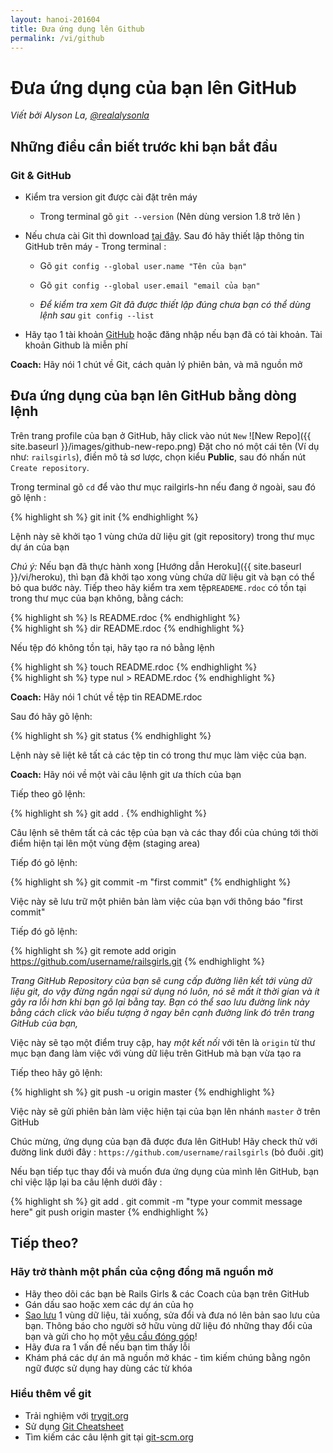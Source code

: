 ```yaml
---
layout: hanoi-201604
title: Đưa ứng dụng lên Github
permalink: /vi/github
---
```


# Đưa ứng dụng của bạn lên GitHub

*Viết bởi Alyson La, [@realalysonla](https://www.twitter.com/realalysonla)*

## Những điều cần biết trước khi bạn bắt đầu

### Git & GitHub

* Kiểm tra version git được cài đặt trên máy
  * Trong terminal gõ  `git --version` (Nên dùng version 1.8 trở lên )

* Nếu chưa cài Git thì download [tại đây](http://git-scm.com/downloads).
  Sau đó hãy thiết lập thông tin GitHub trên máy -  Trong terminal :
  * Gõ `git config --global user.name "Tên của bạn"`
  * Gõ `git config --global user.email "email của bạn"`

  * _Để kiểm tra xem Git đã được thiết lập đúng chưa bạn có thể dùng lệnh sau_ `git config --list`

* Hãy tạo 1 tài khoản [GitHub](https://github.com) hoặc đăng nhập nếu bạn đã có tài khoản. Tài khoản Github là miễn phí

**Coach:** Hãy nói 1 chút về Git, cách quản lý phiên bản, và mã nguồn mở

## Đưa ứng dụng của bạn lên GitHub bằng dòng lệnh

Trên trang profile của bạn ở GitHub, hãy click vào nút `New` ![New Repo]({{ site.baseurl }}/images/github-new-repo.png) Đặt cho nó một cái tên  (Ví dụ như: `railsgirls`), điền mô tả sơ lược, chọn kiểu **Public**, sau đó nhấn nút `Create repository`.

Trong terminal gõ `cd` để vào thư mục railgirls-hn nếu đang ở ngoài, sau đó gõ lệnh :

{% highlight sh %}
git init
{% endhighlight %}

Lệnh này sẽ khởi tạo 1 vùng chứa dữ liệu git (git repository) trong thư mục dự án của bạn

*Chú ý:* Nếu bạn đã thực hành xong [Hướng dẫn Heroku]({{ site.baseurl }}/vi/heroku), thì bạn đã khởi tạo xong vùng chứa dữ liệu git và bạn có thể bỏ qua bước này.
Tiếp theo hãy kiểm tra xem tệp`READEME.rdoc` có tồn tại trong thư mục của bạn không, bằng cách:

<div class="os-specific">
  <div class="nix">
{% highlight sh %}
ls README.rdoc
{% endhighlight %}
  </div>
  <div class="win">
{% highlight sh %}
dir README.rdoc
{% endhighlight %}
  </div>
</div>

Nếu tệp đó không tồn tại, hãy tạo ra nó bằng lệnh

<div class="os-specific">
  <div class="nix">
{% highlight sh %}
touch README.rdoc
{% endhighlight %}

  </div>
  <div class="win">
{% highlight sh %}
type nul > README.rdoc
{% endhighlight %}
  </div>
</div>

**Coach:** Hãy nói 1 chút về tệp tin README.rdoc

Sau đó hãy gõ lệnh:

{% highlight sh %}
git status
{% endhighlight %}

Lệnh này sẽ liệt kê tất cả các tệp tin có trong thư mục làm việc của bạn.

**Coach:** Hãy nói về một vài câu lệnh git ưa thích của bạn

Tiếp theo gõ lệnh:

{% highlight sh %}
git add .
{% endhighlight %}

Câu lệnh sẽ thêm tất cả các tệp của bạn và các thay đổi của chúng tới thời điểm hiện tại lên một vùng đệm (staging area)

Tiếp đó gõ lệnh:

{% highlight sh %}
git commit -m "first commit"
{% endhighlight %}

Việc này sẽ lưu trữ một phiên bản làm việc của bạn với thông báo "first commit"

Tiếp đó gõ lệnh:

{% highlight sh %}
git remote add origin https://github.com/username/railsgirls.git
{% endhighlight %}

_Trang GitHub Repository của bạn sẽ cung cấp đường liên kết tới vùng dữ liệu git, do vậy đừng ngần ngại sử dụng nó luôn, nó sẽ mất ít thời gian và ít gây ra lỗi hơn khi bạn gõ lại bằng tay. Bạn có thể sao lưu đường link này bằng cách click vào biểu tượng ở ngay bên cạnh đường link đó trên trang GitHub của bạn,_

Việc này sẽ tạo một điểm truy cập, hay  _một kết nối_ với tên là `origin` từ thư mục bạn đang làm việc với vùng dữ liệu trên GitHub mà bạn vừa tạo ra

Tiếp theo hãy gõ lệnh:

{% highlight sh %}
git push -u origin master
{% endhighlight %}

Việc này sẽ gửi phiên bản làm việc hiện tại của bạn lên nhánh `master` ở trên GitHub

Chúc mừng, ứng dụng của bạn đã được đưa lên GitHub! Hãy check thử với đường link dưới đây : `https://github.com/username/railsgirls` (bỏ đuôi .git)

Nếu bạn tiếp tục thay đổi và muốn đưa ứng dụng của mình lên GitHub, bạn chỉ việc lặp lại ba câu lệnh dưới đây :

{% highlight sh %}
git add .
git commit -m "type your commit message here"
git push origin master
{% endhighlight %}

## Tiếp theo?

### Hãy trở thành một phần của cộng đồng mã nguồn mở

 * Hãy theo dõi các bạn bè  Rails Girls & các Coach của bạn trên GitHub
 * Gán dấu sao hoặc xem các dự án của họ
 * [Sao lưu](https://help.github.com/articles/fork-a-repo) 1 vùng dữ liệu, tải xuống, sửa đổi và đưa nó lên bản sao lưu của bạn. Thông báo cho người sở hữu vùng dữ liệu đó những thay đổi của bạn và gửi cho họ một [yêu cầu đóng góp](https://help.github.com/articles/using-pull-requests)!
 * Hãy đưa ra 1 vấn đề nếu bạn tìm thấy lỗi
 * Khám phá các dự án mã nguồn mở khác - tìm kiếm chúng bằng ngôn ngữ được sử dụng hay dùng các từ khóa

### Hiểu thêm về git

 * Trải nghiệm với [trygit.org](http://try.github.io/)
 * Sử dụng [Git Cheatsheet](https://na1.salesforce.com/help/doc/en/salesforce_git_developer_cheatsheet.pdf)
 * Tìm kiếm các câu lệnh git tại [git-scm.org](http://git-scm.com/)
